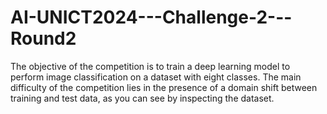 # AI-UNICT2024---Challenge-2---Round2
The objective of the competition is to train a deep learning model to perform image classification on a dataset with eight classes. The main difficulty of the competition lies in the presence of a domain shift between training and test data, as you can see by inspecting the dataset.
